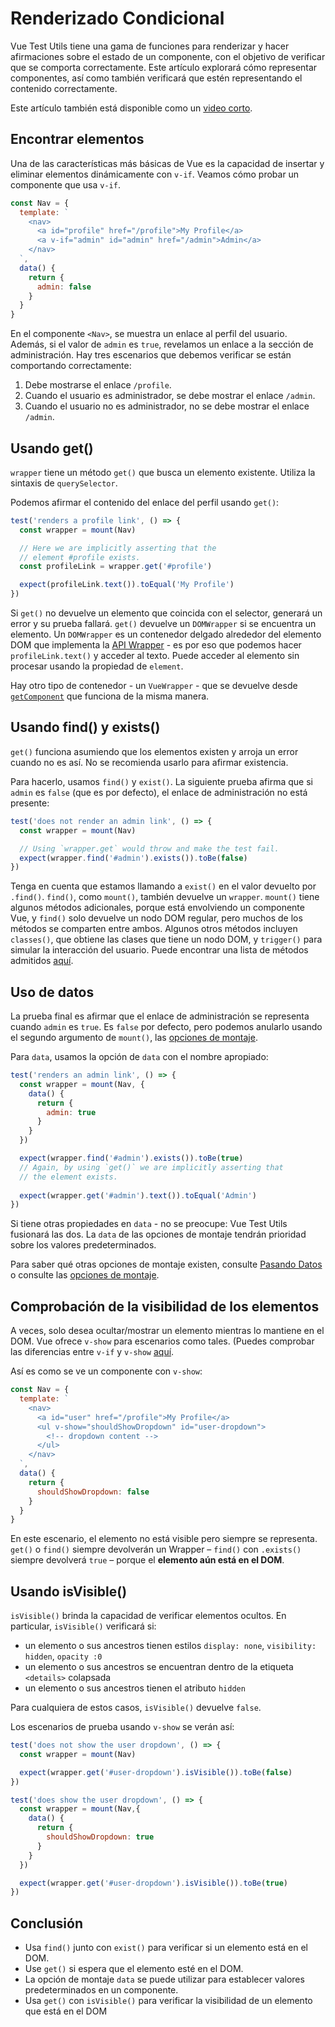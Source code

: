 # Renderizado Condicional

Vue Test Utils tiene una gama de funciones para renderizar y hacer afirmaciones sobre el estado de un componente, con el objetivo de verificar que se comporta correctamente. Este artículo explorará cómo representar componentes, así como también verificará que estén representando el contenido correctamente.

Este artículo también está disponible como un [video corto](https://www.youtube.com/watch?v=T3CHtGgEFTs&list=PLC2LZCNWKL9ahK1IoODqYxKu5aA9T5IOA&index=15).

## Encontrar elementos

Una de las características más básicas de Vue es la capacidad de insertar y eliminar elementos dinámicamente con `v-if`. Veamos cómo probar un componente que usa `v-if`.
```js
const Nav = {
  template: `
    <nav>
      <a id="profile" href="/profile">My Profile</a>
      <a v-if="admin" id="admin" href="/admin">Admin</a>
    </nav>
  `,
  data() {
    return {
      admin: false
    }
  }
}
```
En el componente `<Nav>`, se muestra un enlace al perfil del usuario. Además, si el valor de `admin` es `true`, revelamos un enlace a la sección de administración. Hay tres escenarios que debemos verificar se están comportando correctamente:

1. Debe mostrarse el enlace `/profile`.
1. Cuando el usuario es administrador, se debe mostrar el enlace `/admin`.
1. Cuando el usuario no es administrador, no se debe mostrar el enlace `/admin`.

## Usando get()

`wrapper` tiene un método `get()` que busca un elemento existente. Utiliza la sintaxis de `querySelector`.

Podemos afirmar el contenido del enlace del perfil usando `get()`:
```js
test('renders a profile link', () => {
  const wrapper = mount(Nav)

  // Here we are implicitly asserting that the
  // element #profile exists.
  const profileLink = wrapper.get('#profile')

  expect(profileLink.text()).toEqual('My Profile')
})
```
Si `get()` no devuelve un elemento que coincida con el selector, generará un error y su prueba fallará. `get()` devuelve un `DOMWrapper` si se encuentra un elemento. Un `DOMWrapper` es un contenedor delgado alrededor del elemento DOM que implementa la [API Wrapper](https://test-utils.vuejs.org/api/#wrapper-methods) - es por eso que podemos hacer `profileLink.text()` y acceder al texto. Puede acceder al elemento sin procesar usando la propiedad de `element`.

Hay otro tipo de contenedor - un `VueWrapper` - que se devuelve desde [`getComponent`](https://test-utils.vuejs.org/api/#getcomponent) que funciona de la misma manera.

## Usando find() y exists()

`get()` funciona asumiendo que los elementos existen y arroja un error cuando no es así. No se recomienda usarlo para afirmar existencia.

Para hacerlo, usamos `find()` y `exist()`. La siguiente prueba afirma que si `admin` es `false` (que es por defecto), el enlace de administración no está presente:
```js
test('does not render an admin link', () => {
  const wrapper = mount(Nav)

  // Using `wrapper.get` would throw and make the test fail.
  expect(wrapper.find('#admin').exists()).toBe(false)
})
```
Tenga en cuenta que estamos llamando a `exist()` en el valor devuelto por `.find()`. `find()`, como `mount()`, también devuelve un `wrapper`. `mount()` tiene algunos métodos adicionales, porque está envolviendo un componente Vue, y `find()` solo devuelve un nodo DOM regular, pero muchos de los métodos se comparten entre ambos. Algunos otros métodos incluyen `classes()`, que obtiene las clases que tiene un nodo DOM, y `trigger()` para simular la interacción del usuario. Puede encontrar una lista de métodos admitidos [aquí](https://test-utils.vuejs.org/api/#wrapper-methods).

## Uso de datos

La prueba final es afirmar que el enlace de administración se representa cuando `admin` es `true`. Es `false` por defecto, pero podemos anularlo usando el segundo argumento de `mount()`, las [opciones de montaje](https://test-utils.vuejs.org/api/).

Para `data`, usamos la opción de `data` con el nombre apropiado:
```js
test('renders an admin link', () => {
  const wrapper = mount(Nav, {
    data() {
      return {
        admin: true
      }
    }
  })

  expect(wrapper.find('#admin').exists()).toBe(true)
  // Again, by using `get()` we are implicitly asserting that
  // the element exists.
  
  expect(wrapper.get('#admin').text()).toEqual('Admin')
})
```
Si tiene otras propiedades en `data` - no se preocupe: Vue Test Utils fusionará las dos. La `data` de las opciones de montaje tendrán prioridad sobre los valores predeterminados.

Para saber qué otras opciones de montaje existen, consulte [Pasando Datos](../esencial/pasando-datos-a-componentes.html) o consulte las [opciones de montaje](https://test-utils.vuejs.org/api/).

## Comprobación de la visibilidad de los elementos

A veces, solo desea ocultar/mostrar un elemento mientras lo mantiene en el DOM. Vue ofrece `v-show` para escenarios como tales. (Puedes comprobar las diferencias entre `v-if` y `v-show` [aquí](https://vuejs.org/guide/essentials/conditional.html#v-if-vs-v-show).

Así es como se ve un componente con `v-show`:
```js
const Nav = {
  template: `
    <nav>
      <a id="user" href="/profile">My Profile</a>
      <ul v-show="shouldShowDropdown" id="user-dropdown">
        <!-- dropdown content -->
      </ul>
    </nav>
  `,
  data() {
    return {
      shouldShowDropdown: false
    }
  }
}
```
En este escenario, el elemento no está visible pero siempre se representa. `get()` o `find()` siempre devolverán un Wrapper – `find()` con `.exists()` siempre devolverá `true` – porque el **elemento aún está en el DOM**.

## Usando isVisible()


`isVisible()` brinda la capacidad de verificar elementos ocultos. En particular, `isVisible()` verificará si:

- un elemento o sus ancestros tienen estilos `display: none`, `visibility: hidden`, `opacity :0` 
- un elemento o sus ancestros se encuentran dentro de la etiqueta `<details>` colapsada
- un elemento o sus ancestros tienen el atributo `hidden`

Para cualquiera de estos casos, `isVisible()` devuelve `false`.

Los escenarios de prueba usando `v-show` se verán así:

```js
test('does not show the user dropdown', () => {
  const wrapper = mount(Nav)

  expect(wrapper.get('#user-dropdown').isVisible()).toBe(false)
})

test('does show the user dropdown', () => {
  const wrapper = mount(Nav,{
    data() {
      return {
        shouldShowDropdown: true
      }
    }
  })

  expect(wrapper.get('#user-dropdown').isVisible()).toBe(true)
})
```
## Conclusión

- Usa `find()` junto con `exist()` para verificar si un elemento está en el DOM.
- Use `get()` si espera que el elemento esté en el DOM.
- La opción de montaje `data` se puede utilizar para establecer valores predeterminados en un componente.
- Usa `get()` con `isVisible()` para verificar la visibilidad de un elemento que está en el DOM

